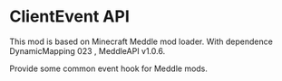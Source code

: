 ClientEvent API
===================

This mod is based on Minecraft Meddle mod loader.
With dependence DynamicMapping 023 , MeddleAPI v1.0.6.

Provide some common event hook for Meddle mods.